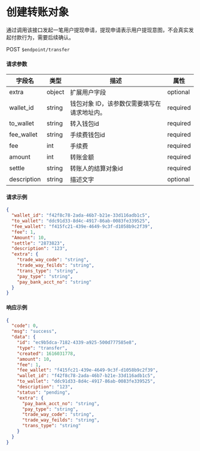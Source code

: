 # 创建转账对象

通过调用该接口发起一笔用户提现申请，提现申请表示用户提现意图，不会真实发起付款行为，需要后续确认。

POST `$endpoint/transfer`

#### 请求参数

| 字段名         | 类型        | 描述                                                         | 属性          |
| -------------- | ----------- | ------------------------------------------------------------ | ------------- |
| extra       | object    | 扩展用户字段                       |optional|
| wallet_id   | string | 钱包对象 ID，该参数仅需要填写在请求地址内。 |required|
| to_wallet   | string    | 转入钱包id                         |required|
| fee_wallet   | string    | 手续费钱包id                         |required|
| fee   | int    | 手续费                         |required|
| amount   | int    | 转账金额                         |required|
| settle   | string    | 转账人的结算对象id                         |required|
| description | string    | 描述文字                           |optional|


#### 请求示例
```json
{
  "wallet_id": "f42f8c78-2ada-46b7-b21e-33d116adb1c5",
  "to_wallet": "ddc91d33-8d4c-4917-86ab-0083fe339525",
  "fee_wallet": "f415fc21-439e-4649-9c3f-d1058b9c2f39",
  "fee": 1,
  "Amount": 10,
  "settle": "2873823",
  "description": "123",
  "extra": {
    "trade_way_code": "string",
    "trade_way_feilds": "string",
    "trans_type": "string",
    "pay_type": "string",
    "pay_bank_acct_no": "string"
  }
}
```

#### 响应示例
```json
{
  "code": 0,
  "msg": "success",
  "data": {
    "id": "ec9b5dca-7182-4339-a925-500d777585e8",
    "type": "transfer",
    "created": 1616031778,
    "amount": 10,
    "fee": 1,
    "fee_wallet": "f415fc21-439e-4649-9c3f-d1058b9c2f39",
    "wallet_id": "f42f8c78-2ada-46b7-b21e-33d116adb1c5",
    "to_wallet": "ddc91d33-8d4c-4917-86ab-0083fe339525",
    "description": "123",
    "status": "pending",
    "extra": {
      "pay_bank_acct_no": "string",
      "pay_type": "string",
      "trade_way_code": "string",
      "trade_way_feilds": "string",
      "trans_type": "string"
    }
  }
}
```
